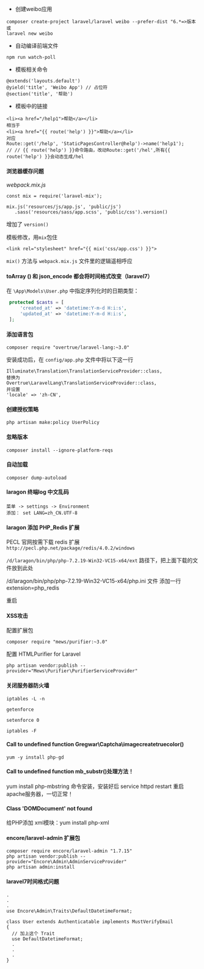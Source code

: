 - 创建weibo应用

```
composer create-project laravel/laravel weibo --prefer-dist "6.*=>版本
或
laravel new weibo
```

- 自动编译前端文件

```
npm run watch-poll
```

- 模板相关命令

```
@extends('layouts.default')
@yield('title', 'Weibo App') // 占位符
@section('title', '帮助')

```

- 模板中的链接

```
<li><a href="/help1">帮助</a></li>
相当于
<li><a href="{{ route('help') }}">帮助</a></li>
对应
Route::get('/help', 'StaticPagesController@help')->name('help1');
// // {{ route('help') }}命令路由，改动Route::get('/hel',所有{{ route('help') }}会动态生成/hel
```





#### 浏览器缓存问题

*webpack.mix.js*

```
const mix = require('laravel-mix');

mix.js('resources/js/app.js', 'public/js')
   .sass('resources/sass/app.scss', 'public/css').version()
```

增加了 `version()`

模板修改，用`mix`包住

```
<link rel="stylesheet" href="{{ mix('css/app.css') }}">
```

`mix()` 方法与 `webpack.mix.js` 文件里的逻辑遥相呼应

####  toArray () 和 json_encode 都会将时间格式改变（laravel7）

在 `\App\Models\User.php` 中指定序列化时的日期类型：

```php
 protected $casts = [
     'created_at' => 'datetime:Y-m-d H:i:s',
     'updated_at' => 'datetime:Y-m-d H:i:s',
 ];
```



#### 添加语言包

```
composer require "overtrue/laravel-lang:~3.0"
```

安装成功后，在 `config/app.php` 文件中将以下这一行

```
Illuminate\Translation\TranslationServiceProvider::class,
替换为
Overtrue\LaravelLang\TranslationServiceProvider::class,
并设置
'locale' => 'zh-CN',
```



#### 创建授权策略

```
php artisan make:policy UserPolicy
```



#### 忽略版本

```
composer install --ignore-platform-reqs
```



#### 自动加载

```
composer dump-autoload
```



#### laragon 终端log 中文乱码

```
菜单 -> settings -> Environment
添加： set LANG=zh_CN.UTF-8
```



#### laragon 添加 PHP_Redis 扩展

PECL 官网按需下载 redis 扩展
`http://pecl.php.net/package/redis/4.0.2/windows`

`/d/laragon/bin/php/php-7.2.19-Win32-VC15-x64/ext` 路径下，把上面下载的文件放到此处

/d/laragon/bin/php/php-7.2.19-Win32-VC15-x64/php.ini 文件
添加一行 extension=php_redis

重启

#### XSS攻击

配置扩展包

```
composer require "mews/purifier:~3.0"
```

配置 HTMLPurifier for Laravel

```
php artisan vendor:publish --provider="Mews\Purifier\PurifierServiceProvider"
```



#### 关闭服务器防火墙

```
iptables -L -n 

getenforce 

setenforce 0   

iptables -F
```

#### Call to undefined function Gregwar\\Captcha\\imagecreatetruecolor()

```
yum -y install php-gd
```



#### Call to undefined function mb_substr()处理方法！

yum install php-mbstring 命令安装，安装好后 service httpd restart 重启apache服务器，一切正常！



#### Class 'DOMDocument' not found

给PHP添加 xml模块：yum install php-xml



#### encore/laravel-admin 扩展包

```
composer require encore/laravel-admin "1.7.15"
php artisan vendor:publish --provider="Encore\Admin\AdminServiceProvider"
php artisan admin:install
```



#### laravel7时间格式问题

```
.
.
.
use Encore\Admin\Traits\DefaultDatetimeFormat;

class User extends Authenticatable implements MustVerifyEmail
{
  // 加上这个 Trait
  use DefaultDatetimeFormat;
  .
  .
  .
}
```



